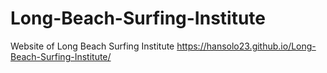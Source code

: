 # Long-Beach-Surfing-Institute
Website of Long Beach Surfing Institute
https://hansolo23.github.io/Long-Beach-Surfing-Institute/
